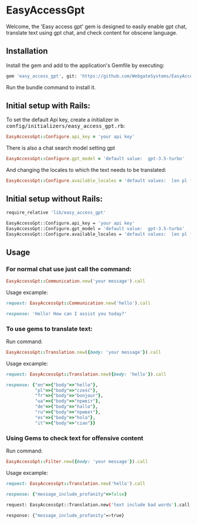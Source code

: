 # EasyAccessGpt

Welcome, the 'Easy access gpt' gem is designed to easily enable gpt chat, translate text using gpt chat, and check content for obscene language.

## Installation

Install the gem and add to the application's Gemfile by executing:

```bash
gem 'easy_access_gpt', git: 'https://github.com/WebgateSystems/EasyAccessGPT.git', branch: 'develop'
```
Run the bundle command to install it.


## Initial setup with Rails:

To set the default Api key, create a initializer in <tt>config/initializers/easy_access_gpt.rb</tt>:

``` ruby
EasyAccessGpt::Configure.api_key = 'your api key'
```


There is also a chat search model setting gpt

``` ruby
EasyAccessGpt::Configure.gpt_model = 'default value:  gpt-3.5-turbo'
```

And changing the locales to which the text needs to be translated:

``` ruby
EasyAccessGpt::Configure.available_locales = 'default values:  [en pl fr ua de ru es it]'
```

## Initial setup without Rails:

```bash
require_relative 'lib/easy_access_gpt'

EasyAccessGpt::Configure.api_key = 'your api key'
EasyAccessGpt::Configure.gpt_model = 'default value:  gpt-3.5-turbo'
EasyAccessGpt::Configure.available_locales = 'default values:  [en pl fr ua de ru es it]'
```

## Usage

### For normal chat use just call the command:

``` ruby
EasyAccessGpt::Communication.new('your message').call
```
Usage excample: 

``` ruby
request: EasyAccessGpt::Communication.new('hello').call

response: 'Hello! How can I assist you today?'
```

### To use gems to translate text:

Run command: 

``` ruby
EasyAccessGpt::Translation.new({body: 'your message'}).call
```

Usage excample: 

``` ruby
request: EasyAccessGpt::Translation.new({body: 'hello'}).call

response: {"en"=>{"body"=>"hello"},
           "pl"=>{"body"=>"cześć"},
           "fr"=>{"body"=>"bonjour"},
           "ua"=>{"body"=>"привіт"},
           "de"=>{"body"=>"hallo"},
           "ru"=>{"body"=>"привет"},
           "es"=>{"body"=>"hola"},
           "it"=>{"body"=>"ciao"}}
```

### Using Gems to check text for offensive content

Run command: 

``` ruby
EasyAccessGpt::Filter.new({body: 'your message'}).call
```

Usage excample: 

``` ruby
request: EasyAccessGpt::Translation.new('hello').call

response: {"message_include_profanity"=>false}
```

```bash
request: EasyAccessGpt::Translation.new('text include bad words').call

response: {"message_include_profanity"=>true}
```

